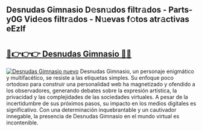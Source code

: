 ## Desnudas Gimnasio D𝚎sn𝚞dos filtr𝚊dos - Parts-y0G Vid𝚎os filtr𝚊dos - N𝚞evas f𝚘tos atr𝚊ctivas eEzlf

# <h2><a href="http://mb4bf8.tromn.icu/?c=Desnudas+Gimnasio">🔗👉👉👉 Desnudas Gimnasio 🔗🔗</a></h2>

[![Desnudas Gimnasio nuevo](https://i.imgur.com/pEAQMta.gif)](http://mb4bf8.tromn.icu/?c=Desnudas+Gimnasio)
Desnudas Gimnasio, un personaje enigmático y multifacético, se resiste a las etiquetas simples. Su enfoque poco ortodoxo para construir una personalidad web ha magnetizado y ofendido a los observadores, generando debates sobre la expresión artística, la privacidad y las complejidades de las sociedades virtuales. A pesar de la incertidumbre de sus próximos pasos, su impacto en los medios digitales es significativo. Con una determinación inquebrantable y un cautivador innegable, la presencia de Desnudas Gimnasio en el mundo virtual es incontenible.
